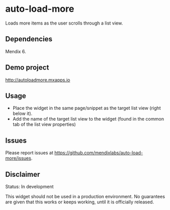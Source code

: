 # auto-load-more
Loads more items as the user scrolls through a list view.

## Dependencies
Mendix 6.

## Demo project
http://autoloadmore.mxapps.io

## Usage
- Place the widget in the same page/snippet as the target list view (right below it).
- Add the name of the target list view to the widget (found in the common tab of the list view properties)

## Issues
Please report issues at https://github.com/mendixlabs/auto-load-more/issues.

## Disclaimer
Status: In development

This widget should not be used in a production environment.
No guarantees are given that this works or keeps working, until it is officially released.
